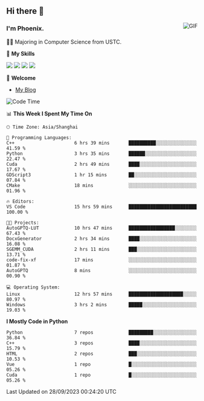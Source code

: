 ## Hi there 👋
<img align="right" alt="GIF" src="https://raw.githubusercontent.com/JoeyBling/JoeyBling/master/pic/pusheencode.gif" />

### I'm Phoenix.

👨‍🎓 Majoring in Computer Science from USTC.

🌟 **My Skills**

![](https://img.shields.io/badge/-Python-3e74a2?style=flat-square&logo=Python&logoColor=fff)
![](https://img.shields.io/badge/-C++-9f62a5?style=flat&logo=cplusplus&logoColor=white)
![](https://img.shields.io/badge/-Linux-185886?style=flat-square&logo=Linux&logoColor=fff)
![](https://img.shields.io/badge/-Rust-ff4136?style=flat-square&logo=Rust&logoColor=fff)

💬 **Welcome**

- [My Blog](https://ysy-phoenix.github.io/)

<!--START_SECTION:waka-->
![Code Time](http://img.shields.io/badge/Code%20Time-293%20hrs%2059%20mins-blue)

📊 **This Week I Spent My Time On** 

```text
🕑︎ Time Zone: Asia/Shanghai

💬 Programming Languages: 
C++                      6 hrs 39 mins       ██████████░░░░░░░░░░░░░░░   41.59 % 
Python                   3 hrs 35 mins       ██████░░░░░░░░░░░░░░░░░░░   22.47 % 
Cuda                     2 hrs 49 mins       ████░░░░░░░░░░░░░░░░░░░░░   17.67 % 
GDScript3                1 hr 15 mins        ██░░░░░░░░░░░░░░░░░░░░░░░   07.84 % 
CMake                    18 mins             ░░░░░░░░░░░░░░░░░░░░░░░░░   01.96 % 

🔥 Editors: 
VS Code                  15 hrs 59 mins      █████████████████████████   100.00 % 

🐱‍💻 Projects: 
AutoGPTQ-LUT             10 hrs 47 mins      █████████████████░░░░░░░░   67.43 % 
DocxGenerator            2 hrs 34 mins       ████░░░░░░░░░░░░░░░░░░░░░   16.08 % 
SGEMM_CUDA               2 hrs 11 mins       ███░░░░░░░░░░░░░░░░░░░░░░   13.71 % 
code-fix-xf              17 mins             ░░░░░░░░░░░░░░░░░░░░░░░░░   01.87 % 
AutoGPTQ                 8 mins              ░░░░░░░░░░░░░░░░░░░░░░░░░   00.90 % 

💻 Operating System: 
Linux                    12 hrs 57 mins      ████████████████████░░░░░   80.97 % 
Windows                  3 hrs 2 mins        █████░░░░░░░░░░░░░░░░░░░░   19.03 % 
```

**I Mostly Code in Python** 

```text
Python                   7 repos             █████████░░░░░░░░░░░░░░░░   36.84 % 
C++                      3 repos             ████░░░░░░░░░░░░░░░░░░░░░   15.79 % 
HTML                     2 repos             ███░░░░░░░░░░░░░░░░░░░░░░   10.53 % 
Vue                      1 repo              █░░░░░░░░░░░░░░░░░░░░░░░░   05.26 % 
Cuda                     1 repo              █░░░░░░░░░░░░░░░░░░░░░░░░   05.26 % 
```




 Last Updated on 28/09/2023 00:24:20 UTC
<!--END_SECTION:waka-->

<!--
**ysy-phoenix/ysy-phoenix** is a ✨ _special_ ✨ repository because its `README.md` (this file) appears on your GitHub profile.

Here are some ideas to get you started:

- 🔭 I’m currently working on ...
- 🌱 I’m currently learning ...
- 👯 I’m looking to collaborate on ...
- 🤔 I’m looking for help with ...
- 💬 Ask me about ...
- 📫 How to reach me: ...
- 😄 Pronouns: ...
- ⚡ Fun fact: ...
-->
